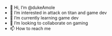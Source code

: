 - 👋 Hi, I’m @dukeAmole
- 👀 I’m interested in attack on titan and game dev
- 🌱 I’m currently learning game dev
- 💞️ I’m looking to collaborate on gaming
- 📫 How to reach me 

<!---
dukeAmole/dukeAmole is a ✨ special ✨ repository because its `README.md` (this file) appears on your GitHub profile.
You can click the Preview link to take a look at your changes.
--->
